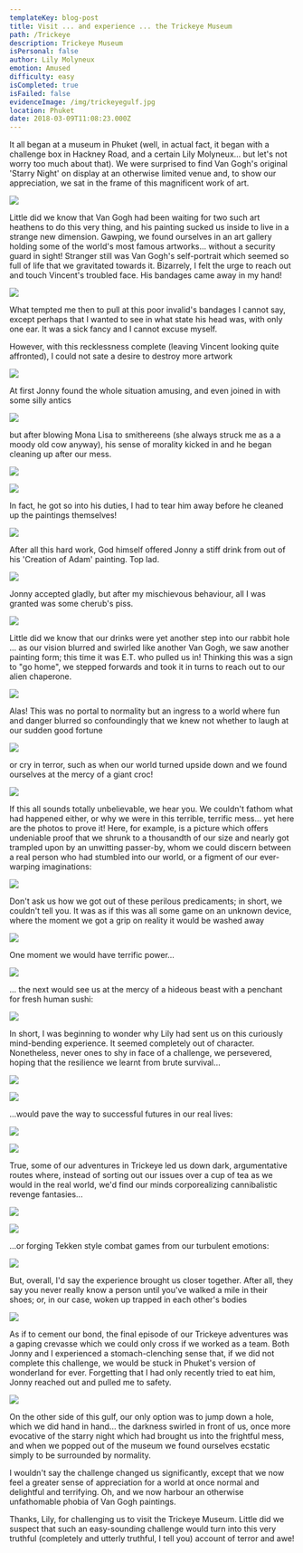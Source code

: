 ```yaml
---
templateKey: blog-post
title: Visit ... and experience ... the Trickeye Museum
path: /Trickeye
description: Trickeye Museum
isPersonal: false
author: Lily Molyneux
emotion: Amused
difficulty: easy
isCompleted: true
isFailed: false
evidenceImage: /img/trickeyegulf.jpg
location: Phuket
date: 2018-03-09T11:08:23.000Z
---
```

It all began at a museum in Phuket (well, in actual fact, it began with a challenge box in Hackney Road, and a certain Lily Molyneux... but let's not worry too much about that). We were surprised to find Van Gogh's original 'Starry Night' on display at an otherwise limited venue and, to show our appreciation, we sat in the frame of this magnificent work of art.

![](http://bit.ly/2IfrvBc)

Little did we know that Van Gogh had been waiting for two such art heathens to do this very thing, and his painting sucked us inside to live in a strange new dimension. Gawping, we found ourselves in an art gallery holding some of the world's most famous artworks... without a security guard in sight! Stranger still was Van Gogh's self-portrait which seemed so full of life that we gravitated towards it. Bizarrely, I felt the urge to reach out and touch Vincent's troubled face. His bandages came away in my hand!

![](http://bit.ly/2tvRAID)

What tempted me then to pull at this poor invalid's bandages I cannot say, except perhaps that I wanted to see in what state his head was, with only one ear. It was a sick fancy and I cannot excuse myself.

However, with this recklessness complete (leaving Vincent looking quite affronted), I could not sate a desire to destroy more artwork

![](http://bit.ly/2oIbhIw)

At first Jonny found the whole situation amusing, and even joined in with some silly antics

![](http://bit.ly/2tjIUoE)

but after blowing Mona Lisa to smithereens (she always struck me as a a moody old cow anyway), his sense of morality kicked in and he began cleaning up after our mess.

![](http://bit.ly/2Fm5ORS)

![](http://bit.ly/2HlOKYZ)

In fact, he got so into his duties, I had to tear him away before he cleaned up the paintings themselves!

![](http://bit.ly/2oW8XxC)

After all this hard work, God himself offered Jonny a stiff drink from out of his 'Creation of Adam' painting. Top lad. 

![](http://bit.ly/2p27NQB)

Jonny accepted gladly, but after my mischievous behaviour, all I was granted was some cherub's piss.

![](http://bit.ly/2oYhsIo)

Little did we know that our drinks were yet another step into our rabbit hole ... as our vision blurred and swirled like another Van Gogh, we saw another painting form; this time it was E.T. who pulled us in! Thinking this was a sign to "go home", we stepped forwards and took it in turns to reach out to our alien chaperone.

![](http://bit.ly/2tunnJX)

Alas! This was no portal to normality but an ingress to a world where fun and danger blurred so confoundingly that we knew not whether to laugh at our sudden good fortune

![](http://bit.ly/2FscVUW)

or cry in terror, such as when our world turned upside down and we found ourselves at the mercy of a giant croc!

![](http://bit.ly/2tqbxR2)

If this all sounds totally unbelievable, we hear you. We couldn't fathom what had happened either, or why we were in this terrible, terrific mess... yet here are the photos to prove it! Here, for example, is a picture which offers undeniable proof that we shrunk to a thousandth of our size and nearly got trampled upon by an unwitting passer-by, whom we could discern between a real person who had stumbled into our world, or a figment of our ever-warping imaginations:

![](http://bit.ly/2G9j6P0)

Don't ask us how we got out of these perilous predicaments; in short, we couldn't tell you. It was as if this was all some game on an unknown device, where the moment we got a grip on reality it would be washed away

![](http://bit.ly/2oVW2vK)

One moment we would have terrific power...

![](http://bit.ly/2FBgEmu)

... the next would see us at the mercy of a hideous beast with a penchant for fresh human sushi:

![](http://bit.ly/2G8dNPE)

In short, I was beginning to wonder why Lily had sent us on this curiously mind-bending experience. It seemed completely out of character. Nonetheless, never ones to shy in face of a challenge, we persevered, hoping that the resilience we learnt from brute survival...

![](http://bit.ly/2G8fvAy)

![](http://bit.ly/2Hg7mcL)

...would pave the way to successful futures in our real lives:

![](http://bit.ly/2G9477D)

![](http://bit.ly/2Hmn2LH)

True, some of our adventures in Trickeye led us down dark, argumentative routes where, instead of sorting out our issues over a cup of tea as we would in the real world, we'd find our minds corporealizing cannibalistic revenge fantasies...

![](http://bit.ly/2FBWwRk)

![](http://bit.ly/2FD99eJ)

...or forging Tekken style combat games from our turbulent emotions:

![](http://bit.ly/2Iey0E0)

But, overall, I'd say the experience brought us closer together. After all, they say you never really know a person until you've walked a mile in their shoes; or, in our case, woken up trapped in each other's bodies

![](http://bit.ly/2G9YupT)

As if to cement our bond, the final episode of our Trickeye adventures was a gaping crevasse which we could only cross if we worked as a team. Both Jonny and I experienced a stomach-clenching sense that, if we did not complete this challenge, we would be stuck in Phuket's version of wonderland for ever. Forgetting that I had only recently tried to eat him, Jonny reached out and pulled me to safety.

![](http://bit.ly/2Hj3acc)

On the other side of this gulf, our only option was to jump down a hole, which we did hand in hand... the darkness swirled in front of us, once more evocative of the starry night which had brought us into the frightful mess, and when we popped out of the museum we found ourselves ecstatic simply to be surrounded by normality.

I wouldn't say the challenge changed us significantly, except that we now feel a greater sense of appreciation for a world at once normal and delightful and terrifying. Oh, and we now harbour an otherwise unfathomable phobia of Van Gogh paintings.

Thanks, Lily, for challenging us to visit the Trickeye Museum. Little did we suspect that such an easy-sounding challenge would turn into this very truthful (completely and utterly truthful, I tell you) account of terror and awe!
